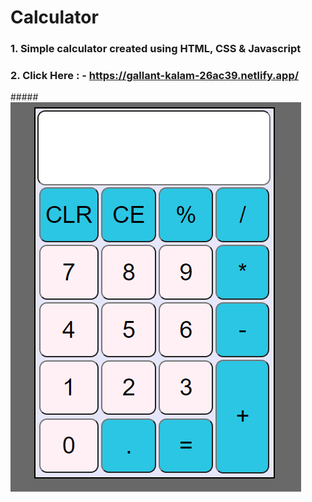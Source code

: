 # Calculator

### 1. Simple calculator created using HTML, CSS & Javascript

### 2. Click Here : - https://gallant-kalam-26ac39.netlify.app/

#####![image](Calculator.PNG)
